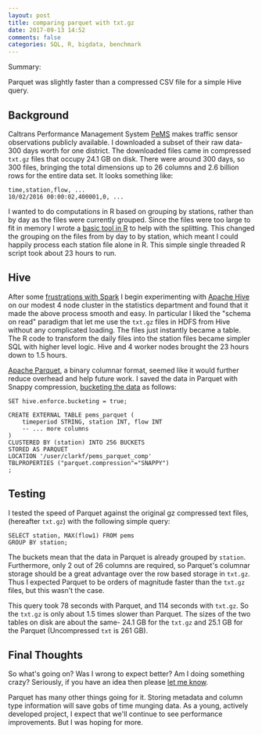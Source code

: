 ```yaml
---
layout: post
title: comparing parquet with txt.gz
date: 2017-09-13 14:52
comments: false
categories: SQL, R, bigdata, benchmark
---
```


Summary:

Parquet was slightly faster than a compressed CSV file for a simple
Hive query.

## Background

Caltrans
Performance Management System [PeMS](http://pems.dot.ca.gov/)
makes traffic sensor observations publicly available.
I downloaded
a subset of their raw data- 300 days worth for one district. The downloaded
files came in compressed `txt.gz` files that occupy 24.1 GB on disk. There
were around 300 days, so 300 files, bringing the total dimensions up to 26
columns and 2.6 billion rows for the entire data set. It looks something
like:
```
time,station,flow, ...
10/02/2016 00:00:02,400001,0, ...
```
I wanted to do computations in R based on grouping by stations, rather than
by day as the files were currently grouped. Since the files were too large
to fit in memory I wrote a [basic
tool in R](https://gist.github.com/clarkfitzg/572037415c5150da143ae6bd0220c799)
to help with the splitting. This changed the grouping on the files from
by day to by station, which meant I could happily process each station file
alone in R. This simple single threaded R script took about 23 hours to run.

## Hive

After some [frustrations with
Spark](https://github.com/clarkfitzg/phd_research/blob/master/hadoop/notes.md)
I begin experimenting with [Apache Hive](https://hive.apache.org/) on our
modest 4 node cluster in the statistics department and
found that it made the above process smooth and easy. In particular I liked
the "schema on read" paradigm that let me use the `txt.gz` files in HDFS
from Hive without any complicated loading. The files just instantly became
a table. The R code to transform the daily files into the station files
became simpler SQL with higher level logic. Hive and 4 worker nodes
brought the 23 hours down to 1.5 hours.

[Apache Parquet](https://parquet.apache.org/), a binary columnar format,
seemed like it would further reduce overhead and help future work. I saved the data in
Parquet with Snappy compression, [bucketing the
data](https://cwiki.apache.org/confluence/display/Hive/LanguageManual+DDL+BucketedTables) as follows:

```{SQL}
SET hive.enforce.bucketing = true;

CREATE EXTERNAL TABLE pems_parquet (
    timeperiod STRING, station INT, flow INT
    -- ... more columns
)
CLUSTERED BY (station) INTO 256 BUCKETS
STORED AS PARQUET
LOCATION '/user/clarkf/pems_parquet_comp'
TBLPROPERTIES ("parquet.compression"="SNAPPY")
;
```

## Testing

I tested the speed of Parquet against the original gz compressed text
files, (hereafter `txt.gz`) with the following
simple query:

```{SQL}
SELECT station, MAX(flow1) FROM pems
GROUP BY station;
```

The buckets mean that the data in Parquet is already grouped by `station`.
Furthermore, only 2 out of 26 columns are required, so Parquet's columnar
storage should be a great advantage over the row based storage in `txt.gz`.
Thus I expected Parquet to be orders of magnitude faster than the `txt.gz`
files, but this wasn't the case.

This query took 78 seconds with Parquet, and 114 seconds with `txt.gz`.
So the `txt.gz` is only about 1.5 times slower
than Parquet. The sizes of the two tables on disk are about the same- 24.1
GB for the `txt.gz` and 25.1 GB for the Parquet (Uncompressed `txt` is 261
GB). 

## Final Thoughts

So what's going on? Was I wrong to expect better? Am I doing something
crazy? Seriously, if you have
an idea then please [let me know](https://twitter.com/clarkfitzg).

Parquet has many other things going for it. Storing metadata and column
type information will save gobs of time munging data. As a young, actively
developed project, I expect that we'll continue to see performance
improvements. But I was hoping for more.
